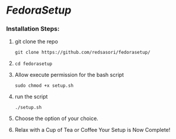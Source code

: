# **_FedoraSetup_** 

### **Installation Steps:**

1. git clone the repo
   ```shell
   git clone https://github.com/redsasori/fedorasetup/
   ```

2. ```cd fedorasetup```
   
4. Allow execute permission for the bash script
   ```shell
   sudo chmod +x setup.sh 
   ```

5. run the script
   ```shell
   ./setup.sh 
   ```
6. Choose the option of your choice.

7. Relax with a Cup of Tea or Coffee 
   Your Setup is Now Complete! 
